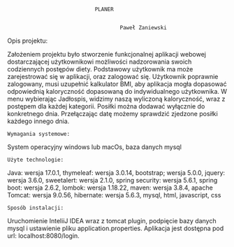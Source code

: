                                 PLANER


                                        Paweł Zaniewski


Opis projektu:

Założeniem projektu było stworzenie funkcjonalnej 
aplikacji webowej dostarczającej użytkownikowi możliwości 
nadzorowania swoich codziennych postępów diety. Podstawowy 
użytkownik ma może zarejestrować się w aplikacji, oraz 
zalogować się. Użytkownik poprawnie zalogowany, musi 
uzupełnić kalkulator BMI, aby aplikacja mogła dopasować 
odpowiednią kaloryczność dopasowaną do indywidualnego 
użytkownika. W menu wybierając Jadłospis, widzimy naszą 
wyliczoną kaloryczność, wraz z postępem dla każdej kategorii. Posiłki można dodawać wyłącznie do konkretnego dnia. Przełączając datę możemy sprawdzić zjedzone posiłki każdego innego dnia.

    Wymagania systemowe:

System operacyjny windows lub macOs, baza danych mysql 

    Użyte technologie:

Java: wersja 17.0.1,
thymeleaf: wersja 3.0.14,
bootstrap; wersja 5.0.0,
jquery: wersja 3.6.0,
sweetalert: wersja 2.1.0,
spring security: wersja 5.6.1,
spring boot: wersja 2.6.2,
lombok: wersja 1.18.22,
maven: wersja 3.8.4,
apache Tomcat: wersja 9.0.56,
hibernate: wersja 5.6.3,
mysql,
html,
javascript,
css

    Sposób instalacji:

Uruchomienie InteliiJ IDEA wraz z tomcat plugin, podpięcie bazy danych mysql i ustawienie pliku application.properties. Aplikacja jest dostępna pod url: localhost:8080/login.

